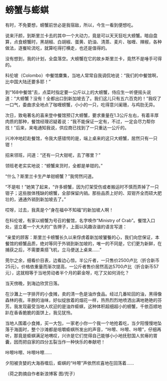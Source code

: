 # 螃蟹与蟛蜞

有时，不免要想，螃蟹前世必是我宿敌，所以，今生一看到便想吃。 

说来汗颜，到斯里兰卡去的其中一个大动力，竟是可以天天狂吃大螃蟹。暗自盘算，点食螃蟹时，黑胡椒、白胡椒、蛋黄、奶油、清蒸、麦片、咖喱、辣椒，各种做法，逐餐轮流吃，就算吃得打横走，也还是值得的。 

没有想到，我的计划，全盘落空。大螃蟹在它的故乡斯里兰卡，竟然不是唾手可得的。 

科伦坡（Colombo）中餐馆麇集，当地人常常自我调侃地说：“我们的中餐馆啊，比中国大陆还要多耶！” 

到“168中餐馆”去，点菜时指定要一公斤以上的大螃蟹，侍应生一听便摇头说道：“大螃蟹？没有！全都出口到新加坡去了。我们这儿只有五六百克的！”我叹了一口气，委曲求全地点了咖喱螃蟹，小小的一只，吃得意兴阑珊，与鸡肋无异。 

次日，致电著名的喜来登中餐馆预订大螃蟹，要求重量在1.3公斤左右，有着丰厚肉质的那种，餐馆经理迟疑着说：“我不能保证一定有，不过，一定会尽力帮你找！”后来，来电通知我说，供应商已找到了一只重达一公斤的。 

兴冲冲地赶赴餐馆，令我大感错愕的是，端上桌来的这只大螃蟹，居然只有一只钳！ 

招来领班，问道：“还有一只大钳呢，去了哪里？” 

领班老老实实地说：“螃蟹来货时，全都是单钳的。” 

“什么？斯里兰卡生产单钳螃蟹？”我愕然问道。 

“不是啦！”她笑了起来，“许多螃蟹，因为打架受伤或者搬运时不慎而弄掉了一只钳子；这些肢体残缺的螃蟹，全部保留内销。那些品质上好的、双钳齐全而硕大肥壮的，通通外销到新加坡去了。” 

哎呀，过去，我真是个“身在福中不知福”的新加坡人啊！ 

在科伦坡，有家以螃蟹为号召的餐馆，名字唤作“Ministry of Crab”。餐馆入口处，竖立着一个大大的广告牌子，上面以风趣诙谐的语言写道： 

“亲爱的顾客：斯里兰卡螃蟹长久以来俘虏着新加坡饕餮的心，我们向您保证，本餐馆的螃蟹品质，绝对等同于外销到新加坡的，唯一的不同是，它们更为新鲜，在捕获之后，不需要乘搭飞机，立马便送上桌来……” 

莞尔之余，细看价目表，边看边心惊。半公斤者，一只售价2500卢比（折合新币25元）。价格依重量而渐次提高，一公斤者售价居然高达5700卢比（折合新币57元），这就相等于当地劳动者半个月的薪金呀，吃了又如何消化？ 

当天傍晚，到海边欣赏日落。 

在沙灘上一字排开的小食摊，卖的清一色是油炸食品。经过几番轮回的油，黑得像森林的夜。丰腴的油味，好似绽放着的烟花一样，热热烈烈地喷洒出满地艳艳的芬芳。我发现最受当地人欢迎的是油炸蟛蜞，这种体积超细超小的螃蟹，千依百顺地趴在香香脆脆的面饼上，我见犹怜。 

当地人围着小食摊，买一大包，一家老小你一个我一个地抢着吃，当夕阳慢慢地坠落于海面时，整个沙滩都是咀嚼蟛蜞所发出的声音，“咔嚓、咔嚓、咔嚓”，仔细再听，那竟是蟛蜞满足地喟叹，兴许是它们觉得自己能够小小地抚慰国人贫瘠的胃囊，因而把自家的四分五裂当作一种快乐的奉献吧！ 

咔嚓咔嚓、咔嚓咔嚓…… 

夕阳被贪婪的大海吞噬后，蟛蜞的“咔嚓”声依然欢喜地在回荡着…… 

（荷之韵摘自作者新浪博客 图/兜子）